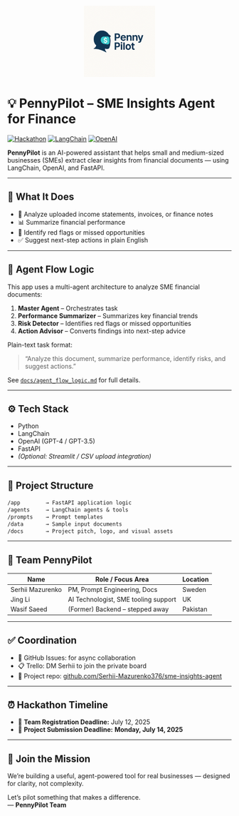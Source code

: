 <p align="center">
  <img src="docs/Logo PennyPilot.PNG" alt="Logo PennyPilot" width="160"/>
</p>

# 💡 PennyPilot – SME Insights Agent for Finance

[![Hackathon](https://img.shields.io/badge/GenAI%20Hackathon-2025-blueviolet)](https://genai.works/hackathon)
[![LangChain](https://img.shields.io/badge/Built%20with-LangChain-ffca28)](https://www.langchain.com/)
[![OpenAI](https://img.shields.io/badge/OpenAI-GPT--4-informational)](https://platform.openai.com/)

**PennyPilot** is an AI-powered assistant that helps small and medium-sized businesses (SMEs) extract clear insights from financial documents — using LangChain, OpenAI, and FastAPI.

---

## 🚀 What It Does

- 🧾 Analyze uploaded income statements, invoices, or finance notes  
- 📊 Summarize financial performance  
- 🚨 Identify red flags or missed opportunities  
- ✅ Suggest next-step actions in plain English  

---

## 🧠 Agent Flow Logic

This app uses a multi-agent architecture to analyze SME financial documents:

1. **Master Agent** – Orchestrates task
2. **Performance Summarizer** – Summarizes key financial trends
3. **Risk Detector** – Identifies red flags or missed opportunities
4. **Action Advisor** – Converts findings into next-step advice

Plain-text task format:
> “Analyze this document, summarize performance, identify risks, and suggest actions.”

See [`docs/agent_flow_logic.md`](docs/agent_flow_logic.md) for full details.

---

## ⚙️ Tech Stack

- Python  
- LangChain  
- OpenAI (GPT-4 / GPT-3.5)  
- FastAPI  
- *(Optional: Streamlit / CSV upload integration)*

---

## 📁 Project Structure
```
/app        → FastAPI application logic
/agents     → LangChain agents & tools
/prompts    → Prompt templates
/data       → Sample input documents
/docs       → Project pitch, logo, and visual assets
```
---

## 👥 Team PennyPilot

| Name               | Role / Focus Area                     | Location        |
|--------------------|---------------------------------------|-----------------|
| Serhii Mazurenko   | PM, Prompt Engineering, Docs          | Sweden          |
| Jing Li            | AI Technologist, SME tooling support  | UK              |
| Wasif Saeed        | (Former) Backend  – stepped away      | Pakistan        |

---

## ✅ Coordination

- 💬 GitHub Issues: for async collaboration  
- 📋 Trello: DM Serhii to join the private board  
- 📎 Project repo: [github.com/Serhii-Mazurenko376/sme-insights-agent](https://github.com/Serhii-Mazurenko376/sme-insights-agent)

---

## ⏰ Hackathon Timeline

- 📝 **Team Registration Deadline:** July 12, 2025  
- 🚀 **Project Submission Deadline:** **Monday, July 14, 2025**

---

## 🤝 Join the Mission

We’re building a useful, agent-powered tool for real businesses — designed for clarity, not complexity.  

Let’s pilot something that makes a difference.  
— **PennyPilot Team**
